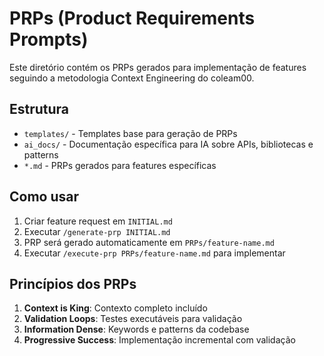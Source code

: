 # PRPs (Product Requirements Prompts)

Este diretório contém os PRPs gerados para implementação de features seguindo a metodologia Context Engineering do coleam00.

## Estrutura

- `templates/` - Templates base para geração de PRPs
- `ai_docs/` - Documentação específica para IA sobre APIs, bibliotecas e patterns
- `*.md` - PRPs gerados para features específicas

## Como usar

1. Criar feature request em `INITIAL.md`
2. Executar `/generate-prp INITIAL.md` 
3. PRP será gerado automaticamente em `PRPs/feature-name.md`
4. Executar `/execute-prp PRPs/feature-name.md` para implementar

## Princípios dos PRPs

1. **Context is King**: Contexto completo incluído
2. **Validation Loops**: Testes executáveis para validação
3. **Information Dense**: Keywords e patterns da codebase
4. **Progressive Success**: Implementação incremental com validação
